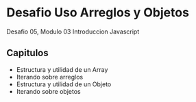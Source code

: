 # **Desafio Uso Arreglos y Objetos**
Desafio 05, Modulo 03 Introduccion Javascript

## **Capitulos**
* Estructura y utilidad de un Array
* Iterando sobre arreglos
* Estructura y utilidad de un Objeto
* Iterando sobre objetos